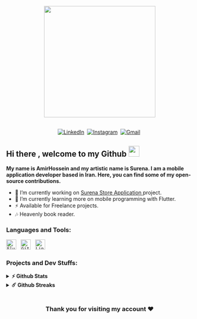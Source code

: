 
<p align="center">
  <img src="https://user-images.githubusercontent.com/69201021/128178726-9b1c7595-d012-4e6b-92a0-ab4d3bc9a4a0.png" height="300">
</p>


<p align="center">
<br>
	<a href="https://www.linkedin.com/in/amirhossein-jahangiri/"><img src="https://img.shields.io/badge/linkedin-%230077B5.svg?&style=for-the-badge&logo=linkedin&logoColor=white" alt="LinkedIn"></a>&nbsp;
  <!--  
  -->
	<a href="https://www.instagram.com/surena_jahangiri/"><img src="https://img.shields.io/badge/instagram-%23E4405F.svg?&style=for-the-badge&logo=instagram&logoColor=white" alt="Instagram" /></a>&nbsp;
  <!-- 
  -->
	<a href="mailto:amirhosseinjahangiri78@gmail.com"><img src="https://img.shields.io/badge/-Gmail-c14438?style=for-the-badge&logo=Gmail&logoColor=white" alt="Gmail" /></a>&nbsp;
	
</p>


## **Hi there , welcome to my Github** <img src="https://user-images.githubusercontent.com/69201021/128178707-f9c4bf7b-9402-4bea-807b-6f288df710ed.gif" width="29px">

**My name is AmirHossein and my artistic name is Surena. I am a mobile application developer based in Iran. Here, you can find some of my open-source contributions.**


- 🔭 I’m currently working on <a href="https://github.com/AmirHossein-Jahangiri/surena_store_application"> Surena Store Application </a> project.
- 🌱 I’m currently learning more on mobile programming with Flutter.
- ⚡ Available for Freelance projects.
- 🎶 Heavenly book reader.

### **Languages and Tools:**

<code><img height="27" src="https://user-images.githubusercontent.com/69201021/128178702-66557f83-186e-4165-96c7-32f8cd49f653.png" alt="Flutter"></code> &nbsp;
<code><img height="27" src="https://user-images.githubusercontent.com/69201021/128178705-9883f1db-2ba9-4f2d-be5b-cc4dc3188184.png" alt="Git"></code> &nbsp;
<code><img height="27" src="https://user-images.githubusercontent.com/69201021/128178752-d73e79b2-81d1-475b-a649-612386dba8ce.png" alt="Linux"></code> &nbsp;




### **Projects and Dev Stuffs:**
<details>	
  <summary><b>⚡ Github Stats</b></summary>

<a href="https://github.com/AmirHossein-Jahangiri">
<img align="center" src="https://github-readme-stats.vercel.app/api?username=AmirHossein-Jahangiri&show_icons=true&count_private=true&include_all_commits=true&theme=highcontrast" /></a>
<a href="https://github.com/AmirHossein-Jahangiri">
<img align="center" src="https://github-readme-stats.vercel.app/api/top-langs/?username=AmirHossein-Jahangiri&theme=highcontrast" />
</a>

</details>

<details>	
  <summary><b>☄️ Github Streaks</b></summary>

<img height="180em" src="https://github-readme-streak-stats.herokuapp.com/?user=AmirHossein-Jahangiri&hide_border=true" /></br> 
</details>



#

<div align="center">

### Thank you for visiting my account ❤️ 

</div>





<!--
![Amirhossein Jahangiri's GitHub Stats](https://github-readme-stats.vercel.app/api?username=AmirHossein-Jahangiri&show_icons=true&theme=tokyonight)
-->

<!--
AmirHossein-Jahangiri/AmirHossein-Jahangiri

- 🔭 I’m currently working on ...
- 🌱 I’m currently learning ...
- 👯 I’m looking to collaborate on ...
- 🤔 I’m looking for help with ...
- 💬 Ask me about ...
- 📫 How to reach me: ...
- 😄 Pronouns: ...
- ⚡ Fun fact: ...
-->
